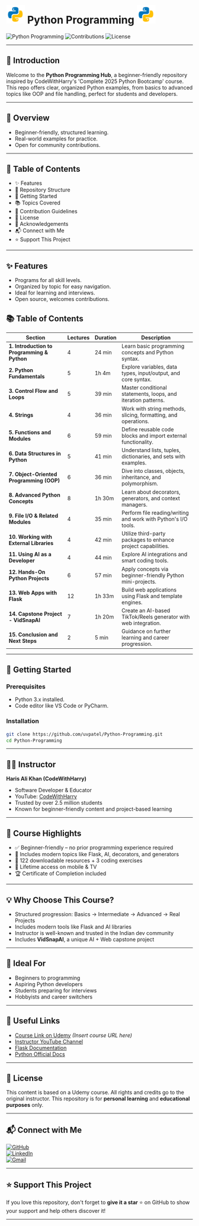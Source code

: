 # <img src="./assets/python.png" alt="Python Logo" width="50" height="50"> Python Programming <img src="./assets/python.png" alt="Python Logo" width="50" height="50">

![Python Programming](https://img.shields.io/badge/Language-Python-blue.svg?style=for-the-badge&logo=python)
![Contributions](https://img.shields.io/badge/Contributions-Welcome-brightgreen?style=for-the-badge&logo=github)
![License](https://img.shields.io/badge/License-MIT-yellow.svg?style=for-the-badge)

---

## 📖 Introduction

Welcome to the **Python Programming Hub**, a beginner-friendly repository inspired by CodeWithHarry's 'Complete 2025 Python Bootcamp' course. This repo offers clear, organized Python examples, from basics to advanced topics like OOP and file handling, perfect for students and developers.

---

## 🌟 Overview

- Beginner-friendly, structured learning.
- Real-world examples for practice.
- Open for community contributions.

---

## 📌 Table of Contents

- ✨ Features
- 📂 Repository Structure
- 🚀 Getting Started
- 📚 Topics Covered
- 🤝 Contribution Guidelines
- 📜 License
- 🙏 Acknowledgements
- 📬 Connect with Me
- ⭐ Support This Project

---

## ✨ Features

- Programs for all skill levels.
- Organized by topic for easy navigation.
- Ideal for learning and interviews.
- Open source, welcomes contributions.

## 📚 Table of Contents

| Section | Lectures | Duration | Description |
|--------|----------|----------|-------------|
| **1. Introduction to Programming & Python** | 4 | 24 min | Learn basic programming concepts and Python syntax. |
| **2. Python Fundamentals** | 5 | 1h 4m | Explore variables, data types, input/output, and core syntax. |
| **3. Control Flow and Loops** | 5 | 39 min | Master conditional statements, loops, and iteration patterns. |
| **4. Strings** | 4 | 36 min | Work with string methods, slicing, formatting, and operations. |
| **5. Functions and Modules** | 6 | 59 min | Define reusable code blocks and import external functionality. |
| **6. Data Structures in Python** | 5 | 41 min | Understand lists, tuples, dictionaries, and sets with examples. |
| **7. Object-Oriented Programming (OOP)** | 6 | 36 min | Dive into classes, objects, inheritance, and polymorphism. |
| **8. Advanced Python Concepts** | 8 | 1h 30m | Learn about decorators, generators, and context managers. |
| **9. File I/O & Related Modules** | 4 | 35 min | Perform file reading/writing and work with Python's I/O tools. |
| **10. Working with External Libraries** | 4 | 42 min | Utilize third-party packages to enhance project capabilities. |
| **11. Using AI as a Developer** | 4 | 44 min | Explore AI integrations and smart coding tools. |
| **12. Hands-On Python Projects** | 6 | 57 min | Apply concepts via beginner-friendly Python mini-projects. |
| **13. Web Apps with Flask** | 12 | 1h 33m | Build web applications using Flask and template engines. |
| **14. Capstone Project - VidSnapAI** | 7 | 1h 20m | Create an AI-based TikTok/Reels generator with web integration. |
| **15. Conclusion and Next Steps** | 2 | 5 min | Guidance on further learning and career progression. |

---
## 🚀 Getting Started

### Prerequisites

- Python 3.x installed.
- Code editor like VS Code or PyCharm.

### Installation

```bash
git clone https://github.com/uvpatel/Python-Programming.git
cd Python-Programming
```

---

## 🧑‍🏫 Instructor

**Haris Ali Khan (CodeWithHarry)**  
- Software Developer & Educator  
- YouTube: [CodeWithHarry](https://www.youtube.com/@CodeWithHarry)  
- Trusted by over 2.5 million students  
- Known for beginner-friendly content and project-based learning
  
---

## 🌟 Course Highlights

- ✅ Beginner-friendly – no prior programming experience required  
- 🧠 Includes modern topics like Flask, AI, decorators, and generators  
- 📁 122 downloadable resources + 3 coding exercises  
- 📱 Lifetime access on mobile & TV  
- 🏆 Certificate of Completion included  

---

## 💡 Why Choose This Course?

- Structured progression: Basics → Intermediate → Advanced → Real Projects  
- Includes modern tools like Flask and AI libraries  
- Instructor is well-known and trusted in the Indian dev community  
- Includes **VidSnapAI**, a unique AI + Web capstone project
   
---

## 📌 Ideal For

- Beginners to programming  
- Aspiring Python developers  
- Students preparing for interviews  
- Hobbyists and career switchers  

---

## 🔗 Useful Links

- [Course Link on Udemy](#) *(Insert course URL here)*  
- [Instructor YouTube Channel](https://www.youtube.com/@CodeWithHarry)  
- [Flask Documentation](https://flask.palletsprojects.com/)  
- [Python Official Docs](https://docs.python.org/3/)

---

## 📜 License

This content is based on a Udemy course. All rights and credits go to the original instructor. This repository is for **personal learning** and **educational purposes** only.

---

## 📬 Connect with Me

[![GitHub](https://img.shields.io/badge/GitHub-UrvilPatel7271-blue?style=flat-square&logo=github)](https://github.com/uvpatel)  
[![LinkedIn](https://img.shields.io/badge/LinkedIn-Connect-blue?style=flat-square&logo=linkedin)](https://www.linkedin.com/in/urvil-patel-6995a0320)  
[![Gmail](https://img.shields.io/badge/Gmail-uvpatel7271@gmail.com-red?style=flat-square&logo=gmail)](mailto:uvpatel7271@gmail.com)

---


## ⭐ Support This Project

If you love this repository, don't forget to **give it a star** ⭐ on GitHub to show your support and help others discover it!

--- 
